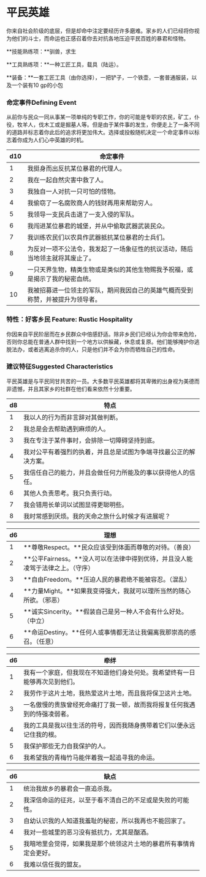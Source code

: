 # 平民英雄

&#x20;你来自社会阶级的底层，但是却命中注定要经历许多磨难。家乡的人们已经将你视为他们的斗士，而命运也正感召着你去对抗各地压迫平民百姓的暴君和怪物。

**技能熟练项：**驯兽，求生

**工具熟练项：**一种工匠工具，载具（陆运）。

**装备：**一套工匠工具（由你选择），一把铲子，一个铁壶，一套普通服装，以及一个装有10 gp的小包

### **命定事件Defining Event**

&#x20;从前你与民众一同从事某一项单纯的专职工作，你的可能是专职的农民，矿工，仆役，牧羊人，伐木工或是掘墓人等。但是由于某件事的发生，你便走上了一条不同的道路并标志着你此后的追求将更加伟大。选择或投骰随机决定一个命定事件以标志着你成为人们心中英雄的时机。

| **d10** | **命定事件**                                |
| ------- | --------------------------------------- |
| 1       | 我挺身而出反抗某位暴君的代理人。                        |
| 2       | 我在一起自然灾害中救了人。                           |
| 3       | 我独自一人对抗一只可怕的怪物。                         |
| 4       | 我偷窃了一名腐败商人的钱财再用来帮助穷人。                   |
| 5       | 我领导一支民兵击退了一支入侵的军队。                      |
| 6       | 我闯进某位暴君的城堡，并从中偷取武器武装民众。                 |
| 7       | 我训练农民们以农具作武器抵抗某位暴君的士兵们。                 |
| 8       | 为反对一项不公法令，我发起了一场象征性的抗议活动，随后当地领主就将其废止了。  |
| 9       | 一只天界生物，精类生物或是类似的其他生物赐我予祝福，或是揭示了我的秘密血统。  |
| 10      | 我被招募进一位领主的军队，期间我因自己的英雄气概而受到称赞，并被提升为领导者。 |

### **特性：好客乡民** **Feature: Rustic Hospitality**

&#x20;你因来自平民阶层而在乡民群众中倍感舒适。除非乡民们已经认为你会带来危险，否则你总能在普通人群中找到一个地方以供躲藏，休息或复原。他们能够掩护你逃脱法办，或者逃离追杀你的人，只是他们并不会为你而牺牲自己的性命。

### **建议特征Suggested Characteristics**

&#x20;平民英雄是与平民同甘共苦的一员。大多数平民英雄都将其卑微的出身视为美德而非遗憾，并且其家乡的社群在他们看来依然十分重要。

| **d8** | **特点**                           |
| ------ | -------------------------------- |
| 1      | 我以人的行为而非言辞对其做判断。                 |
| 2      | 我总是会去帮助遇到麻烦的人。                   |
| 3      | 我在专注于某件事时，会排除一切障碍坚持到底。           |
| 4      | 我对公平有着强烈的执着，并且总是试图为争端寻找最公正的解决方案。 |
| 5      | 我信任自己的能力，并且会做任何力所能及的事以获得他人的信任。   |
| 6      | 其他人负责思考。我只负责行动。                  |
| 7      | 我会错用长单词以试图显得更聪明些。                |
| 8      | 我时常感到厌烦。我的天命之旅什么时候才有进展呢？         |

&#x20;

| **d6** | **理想**                                        |
| ------ | --------------------------------------------- |
| 1      | **尊敬Respect。**民众应该受到体面而尊敬的对待。（善良）             |
| 2      | **公平Fairness。**没人可以在法律中得到优待，并且没人能凌驾于法律之上。（守序） |
| 3      | **自由Freedom。**压迫人民的暴君绝不能被容忍。（混乱）              |
| 4      | **力量Might。**如果我变得强大，我就可以理所当然的随心所欲。（邪恶）        |
| 5      | **诚实Sincerity。**假装自己是另一种人不会有什么好处。（中立）         |
| 6      | **命运Destiny。**任何人或事情都无法让我偏离我那崇高的感召。（任意）       |

&#x20;

| **d6** | **牵绊**                                |
| ------ | ------------------------------------- |
| 1      | 我有一个家庭，但我现在不知道他们身处何处。我希望终有一日能够再次见到他们。 |
| 2      | 我劳作于这片土地，我热爱这片土地，而且我将保卫这片土地。          |
| 3      | 一名傲慢的贵族曾经死命痛打了我一顿，故而我将报复任何我遇到的恃强凌弱者。  |
| 4      | 我的工具是我以往生活的符号，因而我随身携带着它们以便永远记住我的根。    |
| 5      | 我保护那些无力自我保护的人。                        |
| 6      | 我希望我的青梅竹马能伴着我一起追寻我的命运。                |

&#x20;

| **d6** | **缺点**                            |
| ------ | --------------------------------- |
| 1      | 统治我故乡的暴君会一直追杀我。                   |
| 2      | 我深信命运的征兆，以至于看不清自己的不足或是失败的可能性。     |
| 3      | 自幼认识我的人知道我羞耻的秘密，所以我再也不能回家了。       |
| 4      | 我对一些城里的恶习没有抵抗力，尤其是酗酒。             |
| 5      | 我暗地里会觉得，如果我是那个统领这片土地的暴君所有事情肯定会更好。 |
| 6      | 我难以信任我的盟友。                        |

